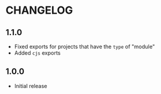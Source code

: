 # CHANGELOG

## 1.1.0

- Fixed exports for projects that have the `type` of "module"
- Added `cjs` exports

## 1.0.0

- Initial release
